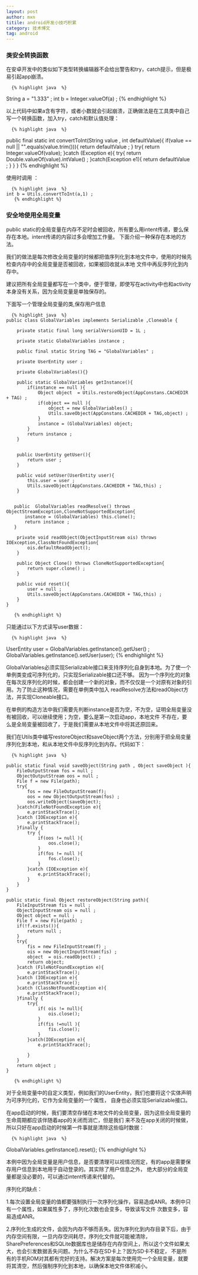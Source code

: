 ```yaml
---
layout: post
author: mxn
titile: android开发小技巧积累
category: 技术博文
tag: android
---
```


### 类安全转换函数

在安卓开发中的类似如下类型转换编辑器不会给出警告和try，catch提示，但是极易引起app崩溃。

      {% highlight java  %}
String a = "1.333" ;
int b = Integer.valueOf(a) ; 
      {% endhighlight %}
      
以上代码中如果a含有字符，或者小数就会引起崩溃，正确做法是在工具类中自己写一个转换函数，加入try，catch和默认值处理：

      {% highlight java  %}
 public final static int convertToInt(String value , int defaultValue){
        if(value == null || "".equals(value.trim())){
            return defaultValue ;
        }
        try{
            return Integer.valueOf(value);
        }catch (Exception e){
            try{
                return Double.valueOf(value).intValue() ;
            }catch(Exception e1){
                return defaultValue ;
            }
        }
    }
          {% endhighlight %}
          
          
使用时调用 ：

      {% highlight java  %}
    int b = Utils.convertToInt(a,1) ;
       {% endhighlight %}

<!-- more -->

### 安全地使用全局变量

public static的全局变量在内存不足时会被回收，所有要么用intent传递，要么保存在本地。intent传递的内容过多会增加工作量。
下面介绍一种保存在本地的方法。

我们的做法是每次修改全局变量的时候都把值序列化到本地文件中，使用的时候先检查内存中的全局变量是否被回收，如果被回收就从本地
文件中再反序列化到内存中。

建议把所有全局变量都写在一个类中，便于管理，即使写在activity中也和activity本身没有关系，因为全局变量是单独保存的。

下面写一个管理全局变量的类,保存用户信息

      {% highlight java  %}
    public class GlobalVariables implements Serializable ,Cloneable {
    
        private static final long serialVersionUID = 1L ;
    
        private static GlobalVariables instance ;
    
        public final static String TAG = "GlobalVariables" ;
    
        private UserEntity user ;
    
        private GlobalVariables(){}
    
        public static GlobalVariables getInstance(){
            if(instance == null ){
                Object object  = Utils.restoreObject(AppConstans.CACHEDIR + TAG) ;
                if(object == null ){
                    object = new GlobalVariables() ;
                    Utils.saveObject(AppConstans.CACHEDIR + TAG,object) ;
                }
                instance = (GlobalVariables) object;
            }
            return instance ;
        }
    
    
        public UserEntity getUser(){
            return user ;
        }
    
        public void setUser(UserEntity user){
            this.user = user ;
            Utils.saveObject(AppConstans.CACHEDIR + TAG,this) ;
        }
    
    
       public  GlobalVariables readResolve() throws ObjectStreamException,CloneNotSupportedException{
           instance = (GlobalVariables) this.clone();
           return instance ;
       }
    
        private void readObject(ObjectInputStream ois) throws IOException,ClassNotFoundException{
            ois.defaultReadObject();
        }
    
        public Object Clone() throws CloneNotSupportedException{
            return super.clone() ;
        }
    
        public void reset(){
            user = null ;
            Utils.saveObject(AppConstans.CACHEDIR + TAG,this) ;
        }
    }

       {% endhighlight %}

只能通过以下方式读写user数据：

      {% highlight java  %}
   UserEntity user = GlobalVariables.getInstance().getUser() ;
   GlobalVariables.getInstance().setUser(user);
       {% endhighlight %}
       
       
GlobalVariables必须实现Serializable接口来支持序列化自身到本地。为了使一个单例类变成可序列化的，只实现Serializable接口还不够。
因为一个序列化的对象在每次反序列化的时候，都会创建一个新的对象，而不仅仅是一个对原有对象的引用。为了防止这种情况，需要在单例类中加入
readResolve方法和readObject方法，并实现Cloneable接口。

在单例的构造方法中我们需要先判断instance是否为空，不为空，证明全局变量没有被回收，可以继续使用；为空，要么是第一次启动app，本地文件
不存在，要么是全局变量被回收了，于是我们需要从本地文件中将其还原回来。

我们在Utils类中编写restoreObject和saveObject两个方法，分别用于把全局变量序列化到本地，和从本地文件中反序列化到内存。代码如下：

      {% highlight java  %}

    public static final void saveObject(String path , Object saveObject ){
        FileOutputStream fos = null ;
        ObjectOutputStream oos = null ;
        File f = new File(path);
        try{
            fos = new FileOutputStream(f);
            oos = new ObjectOutputStream(fos) ;
            oos.writeObject(saveObject);
        }catch(FileNotFoundException e){
            e.printStackTrace();
        }catch (IOException e){
            e.printStackTrace();
        }finally {
            try {
                if(oos != null ){
                    oos.close();
                }
                if(fos != null ){
                    fos.close();
                }
            }catch (IOException e){
                e.printStackTrace();
            }
        }
    }

    public static final Object restoreObject(String path){
        FileInputStream fis = null ;
        ObjectInputStream ois = null ;
        Object object = null ;
        File f = new File(path) ;
        if(!f.exists()){
            return null ;
        }
        try{
            fis = new FileInputStream(f) ;
            ois = new ObjectInputStream(fis) ;
            object  = ois.readObject() ;
            return object;
        }catch (FileNotFoundException e){
            e.printStackTrace();
        }catch (IOException e){
            e.printStackTrace();
        }catch (ClassNotFoundException e){
            e.printStackTrace();
        }finally {
            try{
                if( ois != null){
                    ois.close();
                }
                if(fis !=null ){
                    fis.close();
                }
            }catch(IOException e){
                e.printStackTrace();

            }
        }
        return object ;
    }
    
       {% endhighlight %}


对于全局变量中的自定义类型，例如我们的UserEntity，我们也要将这个实体声明为可序列化的，它作为全局变量的一个属性，
自身也必须实现Serializable接口。

在app启动的时候，我们要清空存储在本地文件的全局变量，因为这些全局变量的生命周期都应该伴随着app的关闭而消亡，但是我们
来不及在app关闭的时候做，所以只好在app启动的时候第一件事就是清除这些临时数据：

      {% highlight java  %}
GlobalVariables.getInstance().reset();
       {% endhighlight %}
       
本例中因为全局变量是用户信息，是否要清理可以视情况而定，有的app是需要保存用户信息到本地用于自动登录的。其实除了用户信息之外，
绝大部分的全局变量都是没必要的，可以通过intent传递来代替的。

序列化的缺点：

1.每次设置全局变量的值都要强制执行一次序列化操作，容易造成ANR。本例中只有一个属性，如果属性多了，序列化次数也会变多，导致读写文件
次数变多，容易造成ANR。

2.序列化生成的文件，会因为内存不够而丢失。因为序列化到内存目录下后，由于内存空间有限，一旦内存空间耗尽，序列化文件就可能被清除，
SharePreferences和SQLite数据库也是储存在内存空间上，所以这个文件如果太大，也会引发数据丢失问题。为什么不存在SD卡上？因为SD卡不稳定，
不是所有的手机ROM对其都有完好的支持。解决方案是每次使用完一个全局变量，就要将其清空，然后强制序列化到本地，以确保本地文件体积减小。

